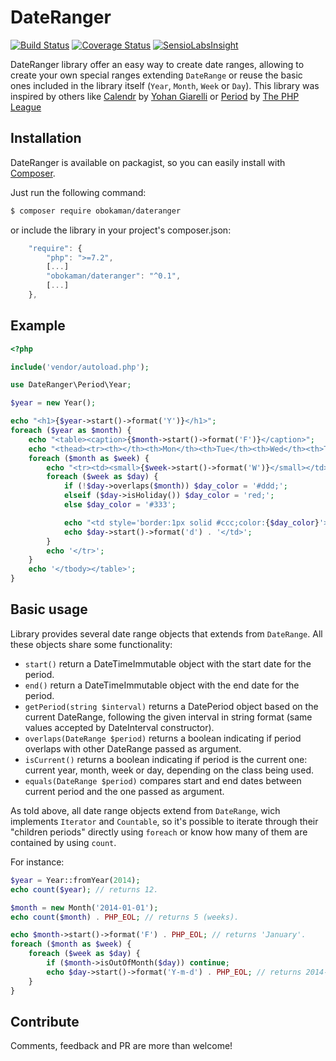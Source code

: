 # DateRanger
[![Build Status](https://travis-ci.org/obokaman-com/DateRanger.svg?branch=master)](https://travis-ci.org/obokaman-com/DateRanger) [![Coverage Status](https://coveralls.io/repos/obokaman-com/DateRanger/badge.svg?branch=master&service=github)](https://coveralls.io/github/obokaman-com/DateRanger?branch=master) [![SensioLabsInsight](https://insight.sensiolabs.com/projects/bf7b5c30-ee2d-47ec-97af-e89aa848707f/mini.png)](https://insight.sensiolabs.com/projects/bf7b5c30-ee2d-47ec-97af-e89aa848707f)

DateRanger library offer an easy way to create date ranges, allowing to create your own special ranges extending `DateRange` or reuse the basic ones included in the library itself (`Year`, `Month`, `Week` or `Day`). This library was inspired by others like [Calendr](https://github.com/yohang/CalendR) by [Yohan Giarelli](http://yohan.giarel.li/) or [Period](http://period.thephpleague.com/) by [The PHP League](http://thephpleague.com/)



## Installation
DateRanger is available on packagist, so you can easily install with [Composer](https://getcomposer.org/).

Just run the following command:

```bash
$ composer require obokaman/dateranger
```

or include the library in your project's composer.json:

```javascript
    "require": {
        "php": ">=7.2",
        [...]
        "obokaman/dateranger": "^0.1",
        [...]
    },
```

## Example

```php
<?php

include('vendor/autoload.php');

use DateRanger\Period\Year;

$year = new Year();

echo "<h1>{$year->start()->format('Y')}</h1>";
foreach ($year as $month) {
    echo "<table><caption>{$month->start()->format('F')}</caption>";
    echo "<thead><tr><th></th><th>Mon</th><th>Tue</th><th>Wed</th><th>Thu</th><th>Fri</th><th>Sat</th><th>Sun</th></tr></thead><tbody>";
    foreach ($month as $week) {
        echo "<tr><td><small>{$week->start()->format('W')}</small></td>";
        foreach ($week as $day) {
            if (!$day->overlaps($month)) $day_color = '#ddd;';
            elseif ($day->isHoliday()) $day_color = 'red;';
            else $day_color = '#333';

            echo "<td style='border:1px solid #ccc;color:{$day_color}'>";
            echo $day->start()->format('d') . '</td>';
        }
        echo '</tr>';
    }
    echo '</tbody></table>';
}

```

## Basic usage

Library provides several date range objects that extends from `DateRange`. All these objects share some functionality:

* `start()` return a DateTimeImmutable object with the start date for the period.
* `end()` return a DateTimeImmutable object with the end date for the period.
* `getPeriod(string $interval)` returns a DatePeriod object based on the current DateRange, following the given interval in string format (same values accepted by DateInterval constructor).
* `overlaps(DateRange $period)` returns a boolean indicating if period overlaps with other DateRange passed as argument.
* `isCurrent()` returns a boolean indicating if period is the current one: current year, month, week or day, depending on the class being used.
* `equals(DateRange $period)` compares start and end dates between current period and the one passed as argument.

As told above, all date range objects extend from `DateRange`, wich implements `Iterator` and `Countable`, so it's possible to iterate through their "children periods" directly using `foreach` or know how many of them are contained by using `count`. 

For instance:

```php
$year = Year::fromYear(2014);
echo count($year); // returns 12.
```

```php
$month = new Month('2014-01-01');
echo count($month) . PHP_EOL; // returns 5 (weeks).

echo $month->start()->format('F') . PHP_EOL; // returns 'January'.
foreach ($month as $week) {
    foreach ($week as $day) {
        if ($month->isOutOfMonth($day)) continue;
        echo $day->start()->format('Y-m-d') . PHP_EOL; // returns 2014-01-01\n [...]
    }
}
```

## Contribute

Comments, feedback and PR are more than welcome!
